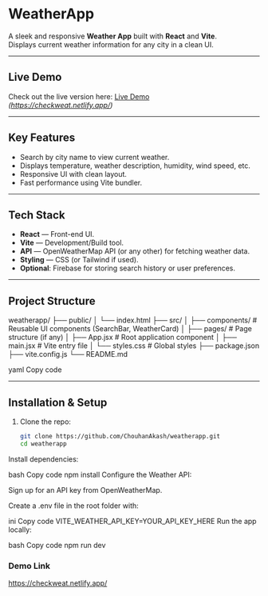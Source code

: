 # WeatherApp

A sleek and responsive **Weather App** built with **React** and **Vite**.  
Displays current weather information for any city in a clean UI.

---

##  Live Demo

Check out the live version here: [Live Demo](#)  
*(https://checkweat.netlify.app/)*

---

##  Key Features

-  Search by city name to view current weather.
-  Displays temperature, weather description, humidity, wind speed, etc.
-  Responsive UI with clean layout.
-  Fast performance using Vite bundler.

---

##  Tech Stack

- **React** — Front-end UI.
- **Vite** — Development/Build tool.
- **API** — OpenWeatherMap API (or any other) for fetching weather data.
- **Styling** — CSS (or Tailwind if used).
- **Optional**: Firebase for storing search history or user preferences.

---

##  Project Structure

weatherapp/
├── public/
│ └── index.html
├── src/
│ ├── components/ # Reusable UI components (SearchBar, WeatherCard)
│ ├── pages/ # Page structure (if any)
│ ├── App.jsx # Root application component
│ ├── main.jsx # Vite entry file
│ └── styles.css # Global styles
├── package.json
├── vite.config.js
└── README.md

yaml
Copy code

---

##  Installation & Setup

1. Clone the repo:
   ```bash
   git clone https://github.com/ChouhanAkash/weatherapp.git
   cd weatherapp
Install dependencies:

bash
Copy code
npm install
Configure the Weather API:

Sign up for an API key from OpenWeatherMap.

Create a .env file in the root folder with:

ini
Copy code
VITE_WEATHER_API_KEY=YOUR_API_KEY_HERE
Run the app locally:

bash
Copy code
npm run dev

### Demo Link 
https://checkweat.netlify.app/
